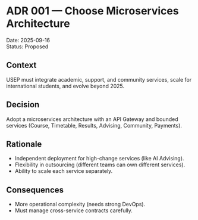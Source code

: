 # ADR 001 — Choose Microservices Architecture
Date: 2025-09-16  
Status: Proposed  

## Context
USEP must integrate academic, support, and community services, scale for international students, and evolve beyond 2025.

## Decision
Adopt a microservices architecture with an API Gateway and bounded services (Course, Timetable, Results, Advising, Community, Payments).

## Rationale
- Independent deployment for high-change services (like AI Advising).  
- Flexibility in outsourcing (different teams can own different services).  
- Ability to scale each service separately.  

## Consequences
- More operational complexity (needs strong DevOps).  
- Must manage cross-service contracts carefully.

